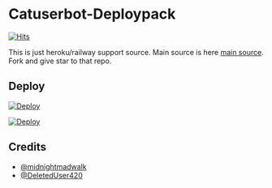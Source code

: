 # Catuserbot-Deploypack
[![Hits](https://hits.seeyoufarm.com/api/count/incr/badge.svg?url=https%3A%2F%2Fgithub.com%2FMr-confused%2Fnekopack&count_bg=%2379C83D&title_bg=%23555555&icon=&icon_color=%23E7E7E7&title=hits&edge_flat=false)](https://hits.seeyoufarm.com)

This is just heroku/railway support source. 
Main source is here [main source](https://github.com/sandy1709/catuserbot). Fork and give star to that repo.

## Deploy
[![Deploy](https://www.herokucdn.com/deploy/button.svg)](https://dashboard.heroku.com/new?button-url=https%3A%2F%2Fgithub.com%2FInfinity1335%2Fcatpack&template=https%3A%2F%2Fgithub.com%2FInfinity1335%2Fcatpack)

[![Deploy](https://railway.app/button.svg)](https://railway.app/new/template?template=https%3A%2F%2Fgithub.com%2Fashty-drone%2Fnekopack&plugins=postgresql&envs=ALIVE_NAME%2CAPP_ID%2CAPI_HASH%2CCOMMAND_HAND_LER%2CENV%2CSTRING_SESSION%2CTG_BOT_USERNAME%2CTG_BOT_TOKEN%2CTZ%2CUPSTREAM_REPO&optionalEnvs=TZ&ALIVE_NAMEDesc=The+name+you+want+the+bot+to+show+as+its+owner.&APP_IDDesc=Get+this+value+from+my.telegram.org&API_HASHDesc=Get+this+value+from+my.telegram.org&COMMAND_HAND_LERDesc=This+symbol+will+trigger+the+bot+commands.&ENVDesc=Set+this+to+ANYTHING+to+make+catuserbot+work.&STRING_SESSIONDesc=Generate+this+value+from+https%3A%2F%2Fgeneratestringsession.sandeep1709.repl.run&TG_BOT_USERNAMEDesc=Needed+for+your+inline+bot.+Get+the+value+from+t.me%2Fbotfather&TG_BOT_TOKENDesc=Needed+for+your+inline+bot.+Get+the+value+from+t.me%2Fbotfather&TZDesc=Needed+for+autopic%2Fautobio.+Know+your+timezone+from+http%3A%2F%2Fwww.timezoneconverter.com%2Fcgi-bin%2Ffindzone.tzc&UPSTREAM_REPODesc=Fill+either+goodcat+or+badcat.+If+you+are+maintaining+a+fork+the+put+your+git+repo+link.&COMMAND_HAND_LERDefault=.&ENVDefault=ANYTHING&UPSTREAM_REPODefault=badcat)



## Credits
   - [@midnightmadwalk](https://t.me/midnightmadwalk)
   - [@DeletedUser420](https://t.me/DeletedUser420)
